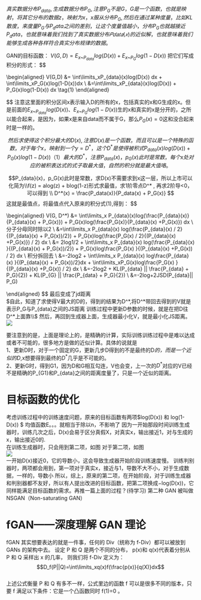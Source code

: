 $真实数据分布P_{data},生成数据分布P_G, 注意P_G不是G，G是一个函数，也就是映射，将其它分布的数据z，映射为x，x服从分布P_G, 然后在通过某种度量，比如KL散度，来度量P_G与P_data之间的差别，让这个度量值越小，分布P_G也就越接近P_data，也就意味着我们找到了真实数据分布𝑃𝑑𝑎𝑡𝑎(𝑥)的近似解，也就意味着我们能够生成各种各样符合真实分布规律的数据。$

GAN的目标函数：
$V(G,D) = E_{x\text{\textasciitilde}P_{data}}log(D(x)) + E_{x\text{\textasciitilde}P_G}log(1-D(x))$
把它们写成积分的形式：
$$ 

\begin{aligned}
   V(G,D) &= \int\limits_xP_{data}(x)log(D(x)) dx + \int\limits_xP_G(x)log(1-D(x))dx \\
   &=\int\limits_xP_{data}(x)log(D(x)) + P_G(x)log(1-D(x)) dx \tag{1}
\end{aligned}  

$$ 
注意这里面的积分区间x表示输入D的所有的x，包括真实的x和G生成的x。但是前面的$E_{x\text{\textasciitilde}P_{data}}log(D(x))$、$E_{x\text{\textasciitilde}P_G}log(1-D(x))$生的x和真实的x是分开的，之所以能合起来，是因为，如果x是来自data而不属于G，那么$P_G(x) = 0$这和没合起来时是一样的。

$$
然后求使得这个积分最大的D(x),注意D(x)是一个函数，而且可以是一个特殊的函数，对于每个x，映射到一个y=D^*，这个D^*是使得被积式P_{data}(x)log(D(x)) + P_G(x)log(1-D(x)) （1） 最大的D^*，注意P_{data}(x)，p_G(x)此时是常数，每个x处对应的被积表达式的式子取最大值，自然的积分就是最大值咯。
$$

$$P_{data}(x)，p_G(x)此时是常数，求D(x)不需要求到x这一层，所以上市可以化简为\\f(z) = alog(z) + blog(1-z)形式求最值，求1阶零点D^* , 再求2阶导<0，可以得到 \\
D^*(x) = \frac{P_data(x)}{P_data(x) + P_G(x)}
$$
这就是最值点，将最值点代入原来的积分式(1),得到：
$$
    
\begin{aligned}
V(G, D^*)  &= \int\limits_x P_{data}(x)log(\frac{P_{data}(x)}{P_{data}(x) + P_G(x)}) + P_G(x)log(\frac{P_G(x)}{P_{data}(x) +P_G(x)}) dx \\
分子分母同时除以2 \\
&=\int\limits_x P_{data}(x) log(\frac{P_{data}(x) / 2}{(P_{data}(x) + P_G(x))/2}) + P_G(x)log(\frac{P_G(x) / 2}{(P_{data}(x) +P_G(x)}) / 2) dx  \\
&= 2log1/2 + \int\limits_x P_{data}(x) log(\frac{P_{data}(x) }{(P_{data}(x) + P_G(x))/2}) + P_G(x)log\frac{P_G(x) }{(P_{data}(x) +P_G(x)) / 2} dx  \\
积分拆回去 \\
&=-2log2 + \int\limits_x P_{data}(x) log\frac{P_{data}(x) }{(P_{data}(x) + P_G(x))/2}dx + \int\limits_xP_G(x)log\frac{P_G(x) }{(P_{data}(x) +P_G(x)) / 2} dx \\
&=-2log2 + KL(P_{data} || \frac{P_{data} + P_G}{2}) + KL(P_{G} || \frac{P_{data} + P_G}{2}) \\
&=-2log+2JSD(P_{data}|| P_G)

\end{aligned}
$$
最后变成了jd距离  
$自此，知道了求使得V最大的D的，得到的结果为D^*,将D^*带回去得到的V就是表示P_G与P_{data}之间的JS距离 训练过程中更新D参数的时候，就是在把D往D^*上面靠\\$
然后，再回到生成器上面，生成器最小化V，就是最小化JS距离。
![](.GAN基础原理_images/d868cf33.png)

要注意到的是，上面是理论上的，是精确的计算，实际训练训练过程中是难以达成或者不可能的，很多地方是做的近似计算。具体的说就是  
1、更新D时，对于一个固定的G，更新几步D得到的不是最终的D*的，而是一个近似的D*,x想要得到最终的$D^*$几乎是不可能的。  
2、更新G时，得到G1，因为D和G相互勾连，V也会变，上一次的$D^*$对应的V已经不是精确的P_{G1}和P_{data}之间的距离度量了，只是一个近似的距离。

# 目标函数的优化
考虑训练过程中的训练速度问题，原来的目标函数有两项$log(D(x)) 和 log(1-D(x)) $  均值函数E。。。就相当于除以n，不影响了
因为一开始那段时间训练生成器时，训练几次之后，D(x)会易于区分真假X，对真实x，输出接近1，对与生成的x，输出接近0的.   
在训练生成器时，只会用到第二项，如图 对于第二项，如图   
![](.GAN基础原理_images/9b79e94f.png)  
一开始D(x)接近0，它的导数小，这会导致生成器开始阶段训练速度慢。
训练判别器时，两项都会用到，第一项对于真实x，接近与1，导数不大不小，对于生成数据，一样的，导数小
所以，综上，原来的第二项，在开始阶段，对于训练生成器和判别器都不友好，所以有人提出改进的目标函数，把第二项换成−log(D(x))，它同样能满足目标函数的需求。再推一篇上面的过程？(待学习) 第二种 GAN 被叫做 NSGAN（Non-saturating GAN）

# fGAN——深度理解 GAN 理论
fGAN 其实想要表达的就是一件事，任何的 Div（统称为 f-Div）都可以被放到 GANs 的架构中去。
设定 P 和 Q 是两个不同的分布， p(x)和 q(x)代表着分别从 P 和 Q 采样出 x 的几率，
则我们将 f-Div 定义为：
$$D_f(P||Q)=\int\limits_xq(x)f(\frac{p(x)}{q(X)}dx$$  
上述公式衡量 P 和 Q 有多不一样，公式里边的函数 f 可以是很多不同的版本，只要 f
满足以下条件：它是一个凸函数同时 f(1)=0 。

